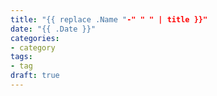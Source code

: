 ```yaml
---
title: "{{ replace .Name "-" " " | title }}"
date: "{{ .Date }}"
categories:
- category
tags:
- tag
draft: true
---
```

